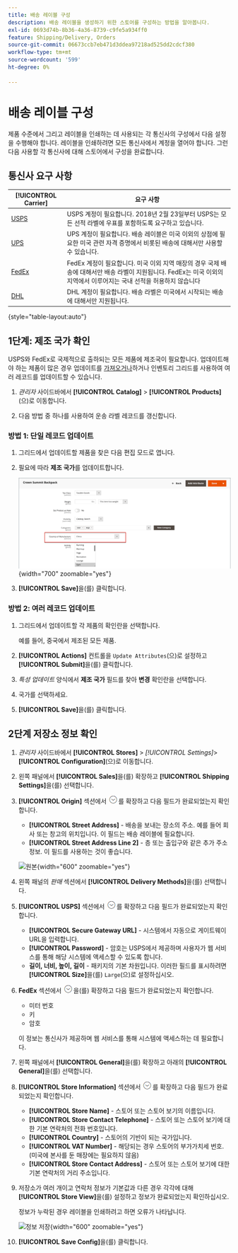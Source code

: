 ```yaml
---
title: 배송 레이블 구성
description: 배송 레이블을 생성하기 위한 스토어를 구성하는 방법을 알아봅니다.
exl-id: 0693d74b-8b36-4a36-8739-c9fe5a934ff0
feature: Shipping/Delivery, Orders
source-git-commit: 06673ccb7eb471d3ddea97218ad525dd2cdcf380
workflow-type: tm+mt
source-wordcount: '599'
ht-degree: 0%

---
```


# 배송 레이블 구성

제품 수준에서 그리고 레이블을 인쇄하는 데 사용되는 각 통신사의 구성에서 다음 설정을 수행해야 합니다. 레이블을 인쇄하려면 모든 통신사에서 계정을 열어야 합니다. 그런 다음 사용할 각 통신사에 대해 스토어에서 구성을 완료합니다.

## 통신사 요구 사항

| [!UICONTROL Carrier] | 요구 사항 |
|-------|--------|
| [USPS](usps.md) | USPS 계정이 필요합니다. 2018년 2월 23일부터 USPS는 모든 선적 라벨에 우표를 포함하도록 요구하고 있습니다. |
| [UPS](ups.md) | UPS 계정이 필요합니다. 배송 레이블은 미국 이외의 상점에 필요한 미국 관련 자격 증명에서 비롯된 배송에 대해서만 사용할 수 있습니다. |
| [FedEx](fedex.md) | FedEx 계정이 필요합니다. 미국 이외 지역 매장의 경우 국제 배송에 대해서만 배송 라벨이 지원됩니다. FedEx는 미국 이외의 지역에서 이루어지는 국내 선적을 허용하지 않습니다 |
| [DHL](dhl.md) | DHL 계정이 필요합니다. 배송 라벨은 미국에서 시작되는 배송에 대해서만 지원됩니다. |

{style="table-layout:auto"}

## 1단계: 제조 국가 확인

USPS와 FedEx로 국제적으로 출하되는 모든 제품에 제조국이 필요합니다. 업데이트해야 하는 제품이 많은 경우 업데이트를 [가져오거나](../systems/data-import.md)하거나 인벤토리 그리드를 사용하여 여러 레코드를 업데이트할 수 있습니다.

1. _관리자_ 사이드바에서 **[!UICONTROL Catalog]** > **[!UICONTROL Products]**(으)로 이동합니다.

1. 다음 방법 중 하나를 사용하여 운송 라벨 레코드를 갱신합니다.

### 방법 1: 단일 레코드 업데이트

1. 그리드에서 업데이트할 제품을 찾은 다음 편집 모드로 엽니다.

1. 필요에 따라 **제조 국가**&#x200B;를 업데이트합니다.

   ![제조 국가](./assets/product-country-of-manufacture.png){width="700" zoomable="yes"}

1. **[!UICONTROL Save]**&#x200B;을(를) 클릭합니다.

### 방법 2: 여러 레코드 업데이트

1. 그리드에서 업데이트할 각 제품의 확인란을 선택합니다.

   예를 들어, 중국에서 제조된 모든 제품.

1. **[!UICONTROL Actions]** 컨트롤을 `Update Attributes`(으)로 설정하고 **[!UICONTROL Submit]**&#x200B;을(를) 클릭합니다.

1. _특성 업데이트_ 양식에서 **제조 국가** 필드를 찾아 **변경** 확인란을 선택합니다.

1. 국가를 선택하세요.

1. **[!UICONTROL Save]**&#x200B;을(를) 클릭합니다.

## 2단계 저장소 정보 확인

1. _관리자_ 사이드바에서 **[!UICONTROL Stores]** > _[!UICONTROL Settings]_>**[!UICONTROL Configuration]**(으)로 이동합니다.

1. 왼쪽 패널에서 **[!UICONTROL Sales]**&#x200B;을(를) 확장하고 **[!UICONTROL Shipping Settings]**&#x200B;을(를) 선택합니다.

1. **[!UICONTROL Origin]** 섹션에서 ![확장 선택기](../assets/icon-display-expand.png)를 확장하고 다음 필드가 완료되었는지 확인합니다.

   - **[!UICONTROL Street Address]** - 배송을 보내는 장소의 주소. 예를 들어 회사 또는 창고의 위치입니다. 이 필드는 배송 레이블에 필요합니다.
   - **[!UICONTROL Street Address Line 2]** - 층 또는 출입구와 같은 추가 주소 정보. 이 필드를 사용하는 것이 좋습니다.

   ![원본](../configuration-reference/sales/assets/shipping-settings-origin.png){width="600" zoomable="yes"}

1. 왼쪽 패널의 _판매_ 섹션에서 **[!UICONTROL Delivery Methods]**&#x200B;을(를) 선택합니다.

1. **[!UICONTROL USPS]** 섹션에서 ![확장 선택기](../assets/icon-display-expand.png)를 확장하고 다음 필드가 완료되었는지 확인합니다.

   - **[!UICONTROL Secure Gateway URL]** - 시스템에서 자동으로 게이트웨이 URL을 입력합니다.
   - **[!UICONTROL Password]** - 암호는 USPS에서 제공하며 사용자가 웹 서비스를 통해 해당 시스템에 액세스할 수 있도록 합니다.
   - **길이, 너비, 높이, 길이** - 패키지의 기본 차원입니다. 이러한 필드를 표시하려면 **[!UICONTROL Size]**&#x200B;을(를) `Large`(으)로 설정하십시오.

1. **FedEx** 섹션에서 ![확장 선택기](../assets/icon-display-expand.png)을(를) 확장하고 다음 필드가 완료되었는지 확인합니다.

   - 미터 번호
   - 키
   - 암호

   이 정보는 통신사가 제공하며 웹 서비스를 통해 시스템에 액세스하는 데 필요합니다.

1. 왼쪽 패널에서 **[!UICONTROL General]**&#x200B;을(를) 확장하고 아래의 **[!UICONTROL General]**&#x200B;을(를) 선택합니다.

1. **[!UICONTROL Store Information]** 섹션에서 ![확장 선택기](../assets/icon-display-expand.png)를 확장하고 다음 필드가 완료되었는지 확인합니다.

   - **[!UICONTROL Store Name]** - 스토어 또는 스토어 보기의 이름입니다.
   - **[!UICONTROL Store Contact Telephone]** - 스토어 또는 스토어 보기에 대한 기본 연락처의 전화 번호입니다.
   - **[!UICONTROL Country]** - 스토어의 기반이 되는 국가입니다.
   - **[!UICONTROL VAT Number]** - 해당되는 경우 스토어의 부가가치세 번호. (미국에 본사를 둔 매장에는 필요하지 않음)
   - **[!UICONTROL Store Contact Address]** - 스토어 또는 스토어 보기에 대한 기본 연락처의 거리 주소입니다.

1. 저장소가 여러 개이고 연락처 정보가 기본값과 다른 경우 각각에 대해 **[!UICONTROL Store View]**&#x200B;을(를) 설정하고 정보가 완료되었는지 확인하십시오.

   정보가 누락된 경우 레이블을 인쇄하려고 하면 오류가 나타납니다.

   ![정보 저장](../configuration-reference/general/assets/general-store-information.png){width="600" zoomable="yes"}

1. **[!UICONTROL Save Config]**&#x200B;을(를) 클릭합니다.
